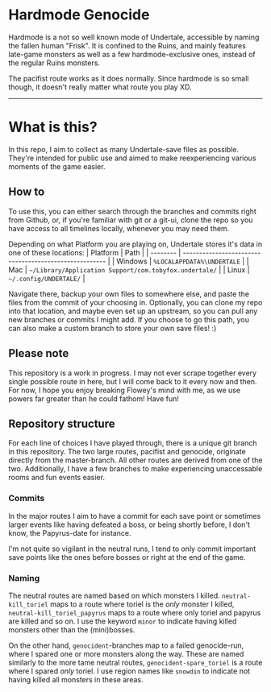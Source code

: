 # Hardmode Genocide
Hardmode is a not so well known mode of Undertale, 
accessible by naming the fallen human "Frisk". 
It is confined to the Ruins, and mainly 
features late-game monsters as well as a few 
hardmode-exclusive ones, instead of the regular 
Ruins monsters.

The pacifist route works as it does normally. 
Since hardmode is so small though, it doesn't 
really matter what route you play XD.

---

# What is this?
In this repo, I aim to collect as many 
Undertale-save files as possible. They're intended 
for public use and aimed to make reexperiencing 
various moments of the game easier.

## How to
To use this, you can either search through the 
branches and commits right from Github, or, if 
you're familiar with git or a git-ui, clone the 
repo so you have access to all timelines locally, 
whenever you may need them.

Depending on what Platform you are playing on, 
Undertale stores it's data in one of these locations:
| Platform | Path                                                   |
| -------- | ------------------------------------------------------ |
| Windows  | `%LOCALAPPDATA%\UNDERTALE`                             |
| Mac      | `~/Library/Application Support/com.tobyfox.undertale/` |
| Linux    | `~/.config/UNDERTALE/`                                 |

Navigate there, backup your own files to somewhere 
else, and paste the files from the commit of your 
choosing in. Optionally, you can clone my repo into 
that location, and maybe even set up an upstream, 
so you can pull any new branches or commits I might 
add. If you choose to go this path, you can also 
make a custom branch to store your own save files! :)

## Please note
This repository is a work in progress. 
I may not ever scrape together every single possible 
route in here, but I will come back to it every now 
and then. For now, I hope you enjoy breaking Flowey's 
mind with me, as we use powers far greater than 
he could fathom! Have fun!

## Repository structure
For each line of choices I have played through, 
there is a unique git branch in this repository. 
The two large routes, pacifist and genocide, 
originate directly from the master-branch. All 
other routes are derived from one of the two. 
Additionally, I have a few branches to make 
experiencing unaccessable rooms and fun events 
easier.

### Commits
In the major routes I aim to have a commit 
for each save point or sometimes larger events 
like having defeated a boss, or being shortly 
before, I don't know, the Papyrus-date for 
instance.

I'm not quite so vigilant in the neutral runs, 
I tend to only commit important save points 
like the ones before bosses or right at the 
end of the game.

### Naming
The neutral routes are named based on which 
monsters I killed. `neutral-kill_toriel` maps 
to a route where toriel is the _only_ monster 
I killed, `neutral-kill_toriel_papyrus` maps 
to a route where only toriel and papyrus are 
killed and so on. I use the keyword `minor` 
to indicate having killed monsters other than 
the (mini)bosses.

On the other hand, `genocident`-branches map 
to a failed genocide-run, where I spared one 
or more monsters along the way. These are 
named similarly to the more tame neutral routes, 
`genocident-spare_toriel` is a route where I 
spared _only_ toriel. I use region names like 
`snowdin` to indicate not having killed all 
monsters in these areas.
